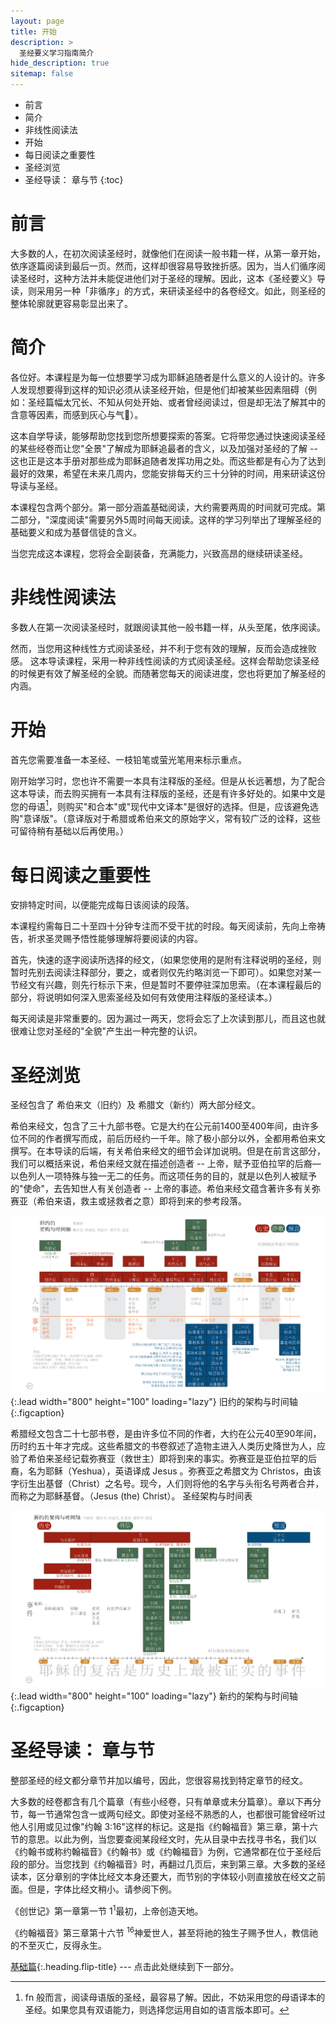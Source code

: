 ```yaml
---
layout: page
title: 开始
description: >
  圣经要义学习指南简介
hide_description: true
sitemap: false
---
```

* 前言
* 简介
* 非线性阅读法
* 开始
* 每日阅读之重要性
* 圣经浏览
* 圣经导读： 章与节
{:toc}

# 前言
大多数的人，在初次阅读圣经时，就像他们在阅读一般书籍一样，从第一章开始，依序逐篇阅读到最后一页。然而，这样却很容易导致挫折感。因为，当人们循序阅读圣经时，这种方法并未能促进他们对于圣经的理解。因此，这本《圣经要义》导读，则采用另一种「非循序」的方式，来研读圣经中的各卷经文。如此，则圣经的整体轮廓就更容易彰显出来了。

# 简介
各位好。本课程是为每一位想要学习成为耶稣追随者是什么意义的人设计的。许多人发现想要得到这样的知识必须从读圣经开始，但是他们却被某些因素阻碍（例如：圣经篇幅太冗长、不知从何处开始、或者曾经阅读过，但是却无法了解其中的含意等因素，而感到灰心与气𫗪）。

<span class="bbsg_highlight">这本自学导读，</span>能够帮助您找到您所想要探索的答案。它将带您通过快速阅读圣经的某些经卷而让您<span class="bbsg_highlight">"全景"</span>了解成为耶稣追最者的含义，以及加强对圣经的了解 -- 这也正是这本手册对那些成为耶稣追随者发挥功用之处。而这些都是有心为了达到最好的效果，希望在未来几周内，您能安排每天约<span class="bbsg_highlight">三十分钟</span>的时间，用来研读这份导读与圣经。

本课程包含<span class="bbsg_highlight">两个部分</span>。第一部分涵盖基础阅读，大约需要两周的时间就可完成。第二部分，"深度阅读"需要另外5周时间每天阅读。这样的学习列举出了理解圣经的基础要义和成为基督信徒的含义。

当您完成这本课程，<span class="bbsg_highlight">您将会全副装备，充满能力，兴致高昂的</span>继续研读圣经。

# 非线性阅读法
多数人在第一次阅读圣经时，就跟阅读其他一般书籍一样，从头至尾，依序阅读。

然而，当您用这种线性方式阅读圣经，并不利于您有效的理解，反而会造成挫败感。 <span class="bbsg_highlight">这本导读课程，采用一种非线性阅读的方式阅读圣经。</span>这样会帮助您读圣经的时候更有效了解圣经的全貌。而随著您每天的阅读进度，您也将更加了解圣经的内涵。

# 开始
首先您需要准备一本圣经、一枝铅笔或萤光笔用来标示重点。

刚开始学习时，您也许不需要一本具有注释版的圣经。但是从长远著想，为了配合这本导读，而去购买拥有一本具有注释版的圣经，还是有许多好处的。如果中文是您的母语[^1]，则购买"和合本"或"现代中文译本"是很好的选择。但是，应该避免选购"意译版"。（意译版对于希腊或希伯来文的原始字义，常有较广泛的诠释，这些可留待稍有基础以后再使用。）  

[^1]: fn 般而言，阅读母语版的圣经，最容易了解。因此，不妨采用您的母语译本的圣经。如果您具有双语能力，则选择您运用自如的语言版本即可。

# 每日阅读之重要性
<span class="bbsg_highlight">安排特定时间</span>，以便能完成每日该阅读的段落。

本课程约需每日<span class="bbsg_highlight">二十至四十分钟专注而不受干扰的时段</span>。每天阅读前，先向上帝祷告，祈求圣灵赐予悟性能够理解将要阅读的内容。

首先，<span class="bbsg_highlight">快速的逐字阅读所选择的经文</span>，（如果您使用的是附有注释说明的圣经，则暂时先别去阅读注释部分，要之，或者则仅先约略浏览一下即可）。如果您对某一节经文有兴趣，则先行标示下来，但是暂时不要停驻深加思索。（在本课程最后的部分，将说明如何深入思索圣经及如何有效使用注释版的圣经读本。）

<span class="bbsg_highlight">每天阅读是非常重要的。</span>因为漏过一两天，您将会忘了上次读到那儿，而且这也就很难让您对圣经的"全貌"产生出一种完整的认识。

# 圣经浏览
圣经包含了 <span class="bbsg_highlight">希伯来文</span>（旧约）及 <span class="bbsg_highlight">希腊文</span>（新约）两大部分经文。

希伯来经文，包含了<span class="bbsg_highlight">三十九部书卷</span>。它是大约在公元前1400至400年间，由许多位不同的作者撰写而成，前后历经约一千年。除了极小部分以外，全都用希伯来文撰写。在本导读的后端，有关希伯来经文的细节会详加说明。但是在前言这部分，我们可以概括来说，希伯来经文就在描述创造者 -- <span class="bbsg_highlight">上帝</span>，赋予亚伯拉罕的后裔<span class="bbsg_highlight">—以色列人</span>一项特殊与独一无二的任务。而这项任务的目的，就是以色列人被赋予的"使命"，去告知世人有关创造者 -- 上帝的事迹。希伯来经文蕴含著许多有关弥赛亚（希伯来语，救主或拯救者之意）即将到来的参考段落。

![Full-width image](../assets/img/projects/bstotsimplified.png){:.lead width="800" height="100" loading="lazy"}
旧约的架构与时间轴
{:.figcaption}

希腊经文包含二十七部书卷，是由许多位不同的作者，大约在公元40至90年间，历时约五十年才完成。这些希腊文的书卷叙述了造物主进入人类历史降世为人，应验了希伯来圣经记载弥赛亚（救世主）即将到来的事实。弥赛亚是亚伯拉罕的后裔，名为耶稣（Yeshua），英语译成 Jesus 。弥赛亚之希腊文为 Christos，由该字衍生出基督（Christ）之名号。现今，人们则将他的名字与头衔名号两者合并，而称之为耶稣基督。（Jesus (the) Christ）。
圣经架构与时间表

![Full-width image](../assets/img/projects/bstntsimplified.png){:.lead width="800" height="100" loading="lazy"}
新约的架构与时间轴
{:.figcaption}

# 圣经导读： 章与节
整部圣经的经文都分章节并加以编号，因此，您很容易找到特定章节的经文。

大多数的经卷都含有几个篇章（有些小经卷，只有单章或未分篇章）。章以下再分节，每一节通常包含一或两句经文。即使对圣经不熟悉的人，也都很可能曾经听过他人引用或见过像<span class="bbsg_highlight">"约翰 3:16"</span>这样的标记。这是指《约翰福音》第三章，第十六节的意思。以此为例，当您要查阅某段经文时，先从目录中去找寻书名，我们以《约翰书或称约翰福音》《约翰书》或《约翰福音》为例，它通常都在位于圣经后段的部分。当您找到《约翰福音》时，再翻过几页后，来到第三章。大多数的圣经读本，区分章别的字体比经文本身还要大，而节别的字体较小则直接放在经文之前面。但是，字体比经文稍小。<span class="bbsg_highlight">请参阅下例。</span>

<span class="bbsg_highlight">《创世记》第一章第一节</span>
1<sup>1</sup>最初，上帝创造天地。

<span class="bbsg_highlight">《约翰福音》第三章第十六节</span>
<sup>16</sup>神爱世人，甚至将祂的独生子赐予世人，教信祂的不至灭亡，反得永生。

[基础篇](基础篇.md){:.heading.flip-title} --- 点击此处继续到下一部分。